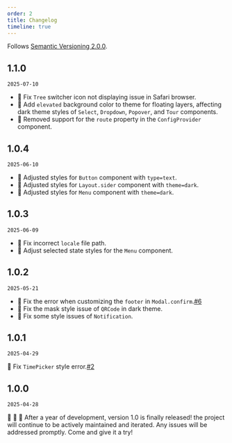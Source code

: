 ```yaml
---
order: 2
title: Changelog
timeline: true
---
```


Follows [Semantic Versioning 2.0.0](http://semver.org/).

## 1.1.0

`2025-07-10`

- 🐞 Fix `Tree` switcher icon not displaying issue in Safari browser.
- 💄 Add `elevated` background color to theme for floating layers, affecting dark theme styles of `Select`, `Dropdown`, `Popover`, and `Tour` components.
- 🔧 Removed support for the `route` property in the `ConfigProvider` component.

## 1.0.4

`2025-06-10`

- 💄 Adjusted styles for `Button` component with `type=text`.
- 💄 Adjusted styles for `Layout.sider` component with `theme=dark`.
- 💄 Adjusted styles for `Menu` component with `theme=dark`.

## 1.0.3

`2025-06-09`

- 🐞 Fix incorrect `locale` file path.
- 💄 Adjust selected state styles for the `Menu` component.

## 1.0.2

`2025-05-21`

- 🐞 Fix the error when customizing the `footer` in `Modal.confirm`.[#6](https://github.com/metisjs/metis-ui/issues/6)
- 💄 Fix the mask style issue of `QRCode` in dark theme.
- 💄 Fix some style issues of `Notification`.

## 1.0.1

`2025-04-29`

🐞 Fix `TimePicker` style error.[#2](https://github.com/metisjs/metis-ui/issues/2)

## 1.0.0

`2025-04-28`

🎉 🎉 🎉 After a year of development, version 1.0 is finally released! the project will continue to be actively maintained and iterated. Any issues will be addressed promptly. Come and give it a try!
